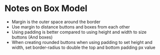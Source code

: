 # Notes on Box Model
- Margin is the outer space around the border
- Use margin to distance buttons and boxes from each other
- Using padding is better compared to using height and width to size buttons (And boxes)
- When creating rounded buttons when using padding to set height and width, set border-radius to double the top and bottom padding px value
